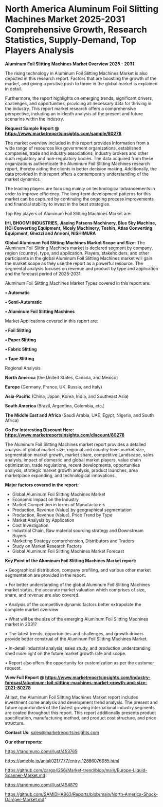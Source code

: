 # North America Aluminum Foil Slitting Machines Market 2025-2031 Comprehensive Growth, Research Statistics, Supply-Demand,  Top Players Analysis

<Strong> Aluminum Foil Slitting Machines Market Overview 2025 - 2031</strong>

The rising technology in Aluminum Foil Slitting Machines Market is also depicted in this research report. Factors that are boosting the growth of the market, and giving a positive push to thrive in the global market is explained in detail.

Furthermore, the report highlights on emerging trends, significant drivers, challenges, and opportunities, providing all necessary data for thriving in the industry. This report market research offers a comprehensive perspective, including an in-depth analysis of the present and future scenarios within the industry.

<strong>Request Sample Report @ <a href=https://www.marketreportsinsights.com/sample/80278>https://www.marketreportsinsights.com/sample/80278</a></strong>

The market overview included in this report provides information from a wide range of resources like government organizations, established companies, trade and industry associations, industry brokers and other such regulatory and non-regulatory bodies. The data acquired from these organizations authenticate the Aluminum Foil Slitting Machines research report, thereby aiding the clients in better decision making. Additionally, the data provided in this report offers a contemporary understanding of the market dynamics.

The leading players are focusing mainly on technological advancements in order to improve efficiency. The long-term development patterns for this market can be captured by continuing the ongoing process improvements and financial stability to invest in the best strategies.

Top Key players of Aluminum Foil Slitting Machines Market are:

<strong>IHI, BHOOMI INDUSTRIES, Jiaxing Patsons Machinery, Blue Sky Machine, HCI Converting Equipment, Nicely Machinery, Toshin, Atlas Converting Equipment, Ghezzi and Annoni, NISHIMURA</strong>

<strong><b>Global Aluminum Foil Slitting Machines Market Scope and Size:</b></strong>
The Aluminum Foil Slitting Machines market is declared segment by company, region (country), type, and application. Players, stakeholders, and other participants in the global Aluminum Foil Slitting Machines market will gain the market scope as they use the report as a powerful resource. The segmental analysis focuses on revenue and product by type and application and the forecast period of 2025-2031.

Aluminum Foil Slitting Machines Market Types covered in this report are:

<strong>• Automatic

• Semi-Automatic

• Aluminum Foil Slitting Machines</strong>

Market Applications covered in this report are:

<strong>• Foil Slitting

• Paper Slitting

• Fabric Slitting

• Tape Slitting</strong> 

Regional Analysis

<strong>North America</strong> (the United States, Canada, and Mexico)

<strong>Europe</strong> (Germany, France, UK, Russia, and Italy)

<strong>Asia-Pacific</strong> (China, Japan, Korea, India, and Southeast Asia)

<strong>South America</strong> (Brazil, Argentina, Colombia, etc.)

<strong>The Middle East and Africa</strong> (Saudi Arabia, UAE, Egypt, Nigeria, and South Africa)

<strong>Go For Interesting Discount Here: <a href=https://www.marketreportsinsights.com/discount/80278>https://www.marketreportsinsights.com/discount/80278</a></strong>

The Aluminum Foil Slitting Machines market report provides a detailed analysis of global market size, regional and country-level market size, segmentation market growth, market share, competitive Landscape, sales analysis, impact of domestic and global market players, value chain optimization, trade regulations, recent developments, opportunities analysis, strategic market growth analysis, product launches, area marketplace expanding, and technological innovations.

<strong><b>Major factors covered in the report:</b></strong>
<ul>
  <li>Global Aluminum Foil Slitting Machines Market </li>
  <li>Economic Impact on the Industry</li>
  <li>Market Competition in terms of Manufacturers</li>
  <li>Production, Revenue (Value) by geographical segmentation</li>
  <li>Production, Revenue (Value), Price Trend by Type</li>
  <li>Market Analysis by Application</li>
  <li>Cost Investigation</li>
  <li>Industrial Chain, Raw material sourcing strategy and Downstream Buyers</li>
  <li>Marketing Strategy comprehension, Distributors and Traders</li>
  <li>Study on Market Research Factors</li>
  <li>Global Aluminum Foil Slitting Machines Market Forecast</li>
</ul>

<strong><b>Key Point of the Aluminum Foil Slitting Machines Market report:</b></strong>

• Geographical distribution, company profiling, and various other market segmentation are provided in the report.

• For better understanding of the global Aluminum Foil Slitting Machines market status, the accurate market valuation which comprises of size, share, and revenue are also covered.

• Analysis of the competitive dynamic factors better extrapolate the complete market overview

• What will be the size of the emerging Aluminum Foil Slitting Machines market in 2031?

• The latest trends, opportunities and challenges, and growth drivers provide better construal of the Aluminum Foil Slitting Machines Market.

• In-detail industrial analysis, sales study, and production understanding shed more light on the future market growth rate and scope.

• Report also offers the opportunity for customization as per the customer request.

<strong><b>View Full Report @ <a href=https://www.marketreportsinsights.com/industry-forecast/aluminum-foil-slitting-machines-market-growth-and-size-2021-80278>https://www.marketreportsinsights.com/industry-forecast/aluminum-foil-slitting-machines-market-growth-and-size-2021-80278</a></b></strong>


At last, the Aluminum Foil Slitting Machines Market report includes investment come analysis and development trend analysis. The present and future opportunities of the fastest growing international industry segments are coated throughout this report. This report additionally presents product specification, manufacturing method, and product cost structure, and price structure.

<strong>Contact Us:</strong>
sales@marketreportsinsights.com

<strong>Our other reports:</strong>

<a href=https://tanomuno.com/illust/453765>https://tanomuno.com/illust/453765</a>

<a href=https://ameblo.jp/anjali0217777/entry-12886076985.html>https://ameblo.jp/anjali0217777/entry-12886076985.html</a>

<a href=https://github.com/cargo4256/Market-trend/blob/main/Europe-Liquid-Scanner-Market.md>https://github.com/cargo4256/Market-trend/blob/main/Europe-Liquid-Scanner-Market.md</a>

<a href=https://tanomuno.com/illust/454879>https://tanomuno.com/illust/454879</a>

<a href=https://github.com/SAMIDHA963/Reports/blob/main/North-America-Shock-Damper-Market.md>https://github.com/SAMIDHA963/Reports/blob/main/North-America-Shock-Damper-Market.md</a>"
